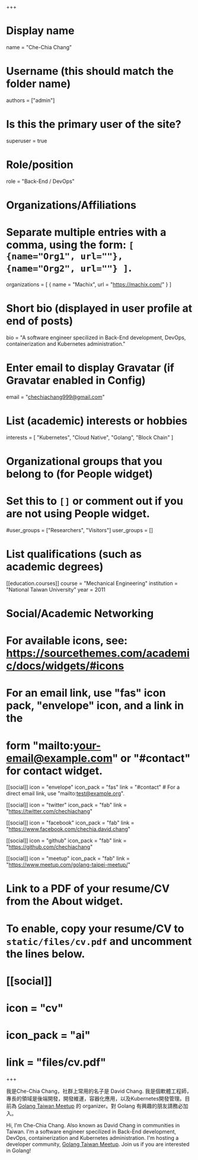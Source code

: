 +++
# Display name
name = "Che-Chia Chang"

# Username (this should match the folder name)
authors = ["admin"]

# Is this the primary user of the site?
superuser = true

# Role/position
role = "Back-End / DevOps"

# Organizations/Affiliations
#   Separate multiple entries with a comma, using the form: `[ {name="Org1", url=""}, {name="Org2", url=""} ]`.
organizations = [ { name = "Machix", url = "https://machix.com/" } ]

# Short bio (displayed in user profile at end of posts)
bio = "A software engineer specilized in Back-End development, DevOps, containerization and Kubernetes administration."

# Enter email to display Gravatar (if Gravatar enabled in Config)
email = "chechiachang999@gmail.com"

# List (academic) interests or hobbies
interests = [
  "Kubernetes",
  "Cloud Native",
  "Golang",
  "Block Chain"
]

# Organizational groups that you belong to (for People widget)
#   Set this to `[]` or comment out if you are not using People widget.
#user_groups = ["Researchers", "Visitors"]
user_groups = []

# List qualifications (such as academic degrees)
[[education.courses]]
  course = "Mechanical Engineering"
  institution = "National Taiwan University"
  year = 2011

# Social/Academic Networking
# For available icons, see: https://sourcethemes.com/academic/docs/widgets/#icons
#   For an email link, use "fas" icon pack, "envelope" icon, and a link in the
#   form "mailto:your-email@example.com" or "#contact" for contact widget.

[[social]]
  icon = "envelope"
  icon_pack = "fas"
  link = "#contact"  # For a direct email link, use "mailto:test@example.org".

[[social]]
  icon = "twitter"
  icon_pack = "fab"
  link = "https://twitter.com/chechiachang"

[[social]]
  icon = "facebook"
  icon_pack = "fab"
  link = "https://www.facebook.com/chechia.david.chang"

[[social]]
  icon = "github"
  icon_pack = "fab"
  link = "https://github.com/chechiachang"

[[social]]
  icon = "meetup"
  icon_pack = "fab"
  link = "https://www.meetup.com/golang-taipei-meetup/"

# Link to a PDF of your resume/CV from the About widget.
# To enable, copy your resume/CV to `static/files/cv.pdf` and uncomment the lines below.
# [[social]]
#   icon = "cv"
#   icon_pack = "ai"
#   link = "files/cv.pdf"

+++

我是Che-Chia Chang，社群上常用的名子是 David Chang. 我是個軟體工程師，專長的領域是後端開發，開發維運，容器化應用，以及Kubernetes開發管理。目前為 [Golang Taiwan Meetup](https://www.meetup.com/golang-taipei-meetup/) 的 organizer。對 Golang 有興趣的朋友請務必加入。

Hi, I'm Che-Chia Chang. Also known as David Chang in communities in Taiwan. I'm a software engineer specilized in Back-End development, DevOps, containerization and Kubernetes administration. I'm hosting a developer community, [Golang Taiwan Meetup](https://www.meetup.com/golang-taipei-meetup/). Join us if you are interested in Golang!
